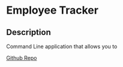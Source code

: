 # Employee Tracker

## Description 
Command Line application that allows you to


[Github Repo](https://github.com/MontineSproul/employee_tracker-sql)